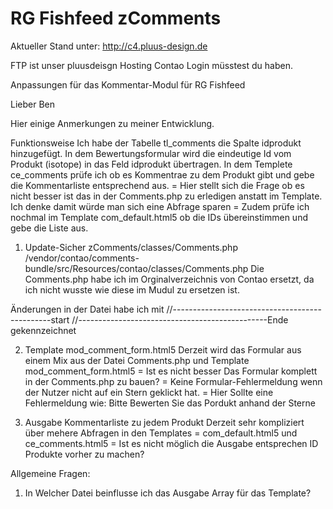 # RG Fishfeed zComments

Aktueller Stand unter:
http://c4.pluus-design.de

FTP ist unser pluusdeisgn Hosting
Contao Login müsstest du haben.


Anpassungen für das Kommentar-Modul für RG Fishfeed

Lieber Ben

Hier einige Anmerkungen zu meiner Entwicklung.

Funktionsweise
Ich habe der Tabelle tl_comments die Spalte idprodukt hinzugefügt. 
In dem Bewertungsformular wird die eindeutige Id vom Produkt (isotope) in das Feld idprodukt übertragen. 
In dem Templete ce_comments prüfe ich ob es Kommentrae zu dem Produkt gibt und gebe die Kommentarliste entsprechend aus.
= Hier stellt sich die Frage ob es nicht besser ist das in der Comments.php zu erledigen anstatt im Template. Ich denke damit würde man sich eine Abfrage sparen
= Zudem prüfe ich nochmal im Template com_default.html5 ob die IDs übereinstimmen und gebe die Liste aus.



1. Update-Sicher
zComments/classes/Comments.php
/vendor/contao/comments-bundle/src/Resources/contao/classes/Comments.php
Die Comments.php habe ich im Orginalverzeichnis von Contao ersetzt, da ich nicht wusste wie diese im Mudul zu ersetzen ist.


Änderungen in der Datei habe ich mit 
//-----------------------------------------------start
//-----------------------------------------------Ende
gekennzeichnet


2. Template mod_comment_form.html5
Derzeit wird das Formular aus einem Mix aus der Datei Comments.php und Template mod_comment_form.html5
= Ist es nicht besser Das Formular komplett in der Comments.php zu bauen?
= Keine Formular-Fehlermeldung wenn der Nutzer nicht auf ein Stern geklickt hat. 
= Hier Sollte eine Fehlermeldung wie: Bitte Bewerten Sie das Pordukt anhand der Sterne

3. Ausgabe Kommentarliste zu jedem Produkt
Derzeit sehr kompliziert über mehere Abfragen in den Templates = com_default.html5 und ce_comments.html5
= Ist es nicht möglich die Ausgabe entsprechen ID Produkte vorher zu machen? 



Allgemeine Fragen:
01. In Welcher Datei beinflusse ich das Ausgabe Array für das Template?
